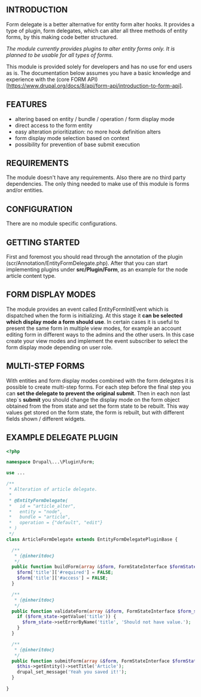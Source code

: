 INTRODUCTION
------------

Form delegate is a better alternative for entity form alter hooks.
It provides a type of plugin, form delegates, which can alter all 
three methods of entity forms, by this making code better structured.

_The module currently provides plugins to alter entity forms only.
It is planned to be usable for all types of forms._

This module is provided solely for developers and has no use for end 
users as is. The documentation below assumes you have a basic knowledge 
and experience with the 
(core FORM API)
[https://www.drupal.org/docs/8/api/form-api/introduction-to-form-api].


FEATURES
--------

 * altering based on entity / bundle / operation / form display mode
 * direct access to the form entity
 * easy alteration prioritization: no more hook definition alters
 * form display mode selection based on context
 * possibility for prevention of base submit execution


REQUIREMENTS
------------

The module doesn't have any requirements. Also there are no third 
party dependencies. The only thing needed to make use of this module 
is forms and/or entities.


CONFIGURATION
-------------

There are no module specific configurations.


GETTING STARTED
---------------

First and foremost you should read through the annotation of the plugin
 (scr/Annotation/EntityFormDelegate.php). After that you can start
implementing plugins under **src/Plugin/Form**, as an example for the 
node article content type.


FORM DISPLAY MODES
------------------

The module provides an event called EntityFormInitEvent which is 
dispatched when the form is initializing. At this stage it **can be 
selected which display mode a form should use**. In certain cases it is 
useful to present the same form in multiple view modes, for example
an account editing form in different ways to the admins and the
other users. In this case create your view modes and implement the
event subscriber to select the form display mode depending on user
role.


MULTI-STEP FORMS
----------------

With entities and form display modes combined with the form delegates
it is possible to create multi-step forms. For each step before the
final step you can **set the delegate to prevent the original submit**.
Then in each non last step`s **submit** you should change the display 
mode on the form object obtained from the from state and set the form 
state to be rebuilt. This way values get stored on the form state, the
form is rebuilt, but with different fields shown / different widgets.


EXAMPLE DELEGATE PLUGIN 
-----------------------

```php
<?php

namespace Drupal\...\Plugin\Form;

use ...

/**
 * Alteration of article delegate.
 *
 * @EntityFormDelegate(
 *   id = "article_alter",
 *   entity = "node",
 *   bundle = "article",
 *   operation = {"default", "edit"}
 * )
 */
class ArticleFormDelegate extends EntityFormDelegatePluginBase {

  /**
   * {@inheritdoc}
   */
  public function buildForm(array &$form, FormStateInterface $formState) {
    $form['title']['#required'] = FALSE;
    $form['title']['#access'] = FALSE;
  }

  /**
   * {@inheritdoc}
   */
  public function validateForm(array &$form, FormStateInterface $form_state) {
    if ($form_state->getValue('title')) {
      $form_state->setErrorByName('title', 'Should not have value.');  
    }
  }

  /**
   * {@inheritdoc}
   */
  public function submitForm(array &$form, FormStateInterface $formState) {
    $this->getEntity()->setTitle('Article');
    drupal_set_message('Yeah you saved it!');
  }
  
}
```
